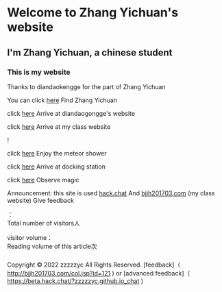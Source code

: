 # Welcome to Zhang Yichuan's website

## I'm Zhang Yichuan, a chinese student

### This is my website

Thanks to diandaokengge for the part of Zhang Yichuan

You can click
[here](https://zzzzzyc.github.io/en/zyc)
Find Zhang Yichuan

click
[here](https://diandaokongge.github.io)
Arrive at diandaogongge's website

click
[here](http://bjjh201703.com )
Arrive at my class website

! []( https://raw.githubusercontent.com/zzzzzyc/zzzzzyc.github.io/main/%E4%B8%8B%E8%BD%BD.png )

click
[here](54188)
Enjoy the meteor shower

click
[here](hub_en)
Arrive at docking station

click
[here](qwq)
Observe magic

Announcement: this site is used
[hack.chat]( https://beta.hack.chat/?zzzzzyc.github.io_chat )
And
[bjjh201703.com]( http://bjjh201703.com/col.jsp?id=121 )
(my class website)
Give feedback

<script type="text/javascript" src="busuanzi.js"></script>    
<script async src="//busuanzi.ibruce.info/busuanzi/2.3/busuanzi.pure.mini.js">
</script>  


：  
<span id="busuanzi_container_site_uv">
  Total number of visitors<span id="busuanzi_value_site_uv"></span>人
</span>

visitor volume：  
<span id="busuanzi_container_page_pv">
  Reading volume of this article<span id="busuanzi_value_page_pv"></span>次
</span>

### <span id="runtime_span"></span><script type="text/javascript">function show_runtime(){window.setTimeout("show_runtime()",1000);X=new Date("04/27/2022 21:04:00");Y=new Date();T=(Y.getTime()-X.getTime());M=24*60*60*1000;a=T/M;A=Math.floor(a);b=(a-A)*24;B=Math.floor(b);c=(b-B)*60;C=Math.floor((b-B)*60);D=Math.floor((c-C)*60);runtime_span.innerHTML="This station is in operation: "+A+"d"+B+"h"+C+"min"+D+"sec"}show_runtime();</script> 

  Copyright  ©  2022 zzzzzyc All Rights Reserved. 
[feedback]（ http://bjjh201703.com/col.jsp?id=121 )
or
[advanced feedback]（ https://beta.hack.chat/?zzzzzyc.github.io_chat )
